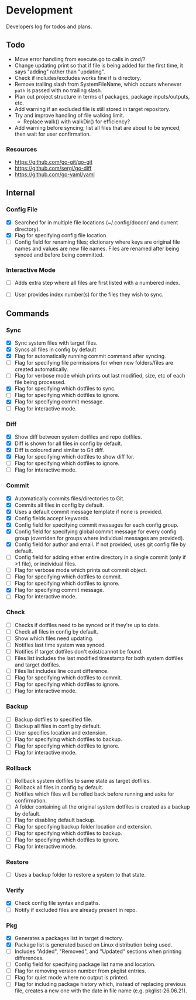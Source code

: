 # Development
Developers log for todos and plans.


## Todo
- Move error handling from execute.go to calls in cmd/?
- Change updating print so that if file is being added for the first time, it says "adding" rather than "updating".
- Check if includes/excludes works fine if is directory.
- Remove trailing slash from SystemFileName, which occurs whenever `path` is passed with no trailing slash.
- Plan out project structure in terms of packages, package inputs/outputs, etc.
- Add warning if an excluded file is still stored in target repository.
- Try and improve handling of file walking limit.
  - Replace walk() with walkDir() for efficiency?
- Add warning before syncing; list all files that are about to be synced, then wait for user confirmation.

### Resources
- https://github.com/go-git/go-git
- https://github.com/sergi/go-diff
- https://github.com/go-yaml/yaml


## Internal
### Config File
- [x] Searched for in multiple file locations (~/.config/docon/ and current directory).
- [x] Flag for specifying config file location.
- [ ] Config field for renaming files; dictionary where keys are original file names and values are new file names. Files are renamed after being synced and before being committed.

### Interactive Mode
- [ ] Adds extra step where all files are first listed with a numbered index.
- [ ] User provides index number(s) for the files they wish to sync.


## Commands
### Sync
- [x] Sync system files with target files.
- [x] Syncs all files in config by default
- [x] Flag for automatically running commit command after syncing.
- [ ] Flag for specifying file permissions for when new folders/files are created automatically.
- [ ] Flag for verbose mode which prints out last modified, size, etc of each file being processed.
- [x] Flag for specifying which dotfiles to sync.
- [ ] Flag for specifying which dotfiles to ignore.
- [x] Flag for specifying commit message.
- [ ] Flag for interactive mode.

### Diff
- [x] Show diff between system dotfiles and repo dotfiles.
- [x] Diff is shown for all files in config by default.
- [x] Diff is coloured and similar to Git diff.
- [x] Flag for specifying which dotfiles to show diff for.
- [ ] Flag for specifying which dotfiles to ignore.
- [ ] Flag for interactive mode.

### Commit
- [x] Automatically commits files/directories to Git.
- [x] Commits all files in config by default.
- [x] Uses a default commit message template if none is provided.
- [x] Config fields accept keywords.
- [x] Config field for specifying commit messages for each config group.
- [x] Config field for specifying global commit message for every config group (overriden for groups where individual messages are provided).
- [x] Config field for author and email. If not provided, uses git config file by default.
- [ ] Config field for adding either entire directory in a single commit (only if >1 file), or individual files.
- [ ] Flag for verbose mode which prints out commit object.
- [ ] Flag for specifying which dotfiles to commit.
- [ ] Flag for specifying which dotfiles to ignore.
- [x] Flag for specifying commit message.
- [ ] Flag for interactive mode.

### Check
- [ ] Checks if dotfiles need to be synced or if they're up to date.
- [ ] Check all files in config by default.
- [ ] Show which files need updating.
- [ ] Notifies last time system was synced.
- [ ] Notifies if target dotfiles don't exist/cannot be found.
- [ ] Files list includes the last modified timestamp for both system dotfiles and target dotfiles.
- [ ] Files list includes line count difference.
- [ ] Flag for specifying which dotfiles to commit.
- [ ] Flag for specifying which dotfiles to ignore.
- [ ] Flag for interactive mode.

### Backup
- [ ] Backup dotfiles to specified file.
- [ ] Backup all files in config by default.
- [ ] User specifies location and extension.
- [ ] Flag for specifying which dotfiles to backup.
- [ ] Flag for specifying which dotfiles to ignore.
- [ ] Flag for interactive mode.

### Rollback
- [ ] Rollback system dotfiles to same state as target dotfiles.
- [ ] Rollback all files in config by default.
- [ ] Notifies which files will be rolled back before running and asks for confirmation.
- [ ] A folder containing all the original system dotfiles is created as a backup by default.
- [ ] Flag for disabling default backup.
- [ ] Flag for specifying backup folder location and extension.
- [ ] Flag for specifying which dotfiles to backup.
- [ ] Flag for specifying which dotfiles to ignore.
- [ ] Flag for interactive mode.

### Restore
- [ ] Uses a backup folder to restore a system to that state.

### Verify
- [x] Check config file syntax and paths.
- [ ] Notify if excluded files are already present in repo.

### Pkg
- [x] Generates a packages list in target directory.
- [x] Package list is generated based on Linux distribution being used.
- [ ] Includes "Added", "Removed", and "Updated" sections when printing differences.
- [ ] Config field for specifying package list name and location.
- [ ] Flag for removing version number from pkglist entries.
- [ ] Flag for quiet mode where no output is printed.
- [ ] Flag for including package history which, instead of replacing previous file, creates a new one with the date in file name (e.g. pkglist-26.06.21).
